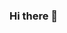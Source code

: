 ### Hi there 👋

<!--
**xcaliber209/xcaliber209** is a ✨ _special_ ✨ repository because its `README.md` (this file) appears on your GitHub profile.

Here are some ideas to get you started:

- 🔭 I’m currently working on trying to figure this out
- 🌱 I’m currently learning trying to learn the basics 
- 👯 I’m looking to collaborate on not ready yet
- 🤔 I’m looking for help with everything
- 💬 Ask me about anything
- 📫 How to reach me: thru get hithub
- 😄 Pronouns: He, His, 
- ⚡ Fun fact: I am a newbie but Im guessing you know that by now.
-->
